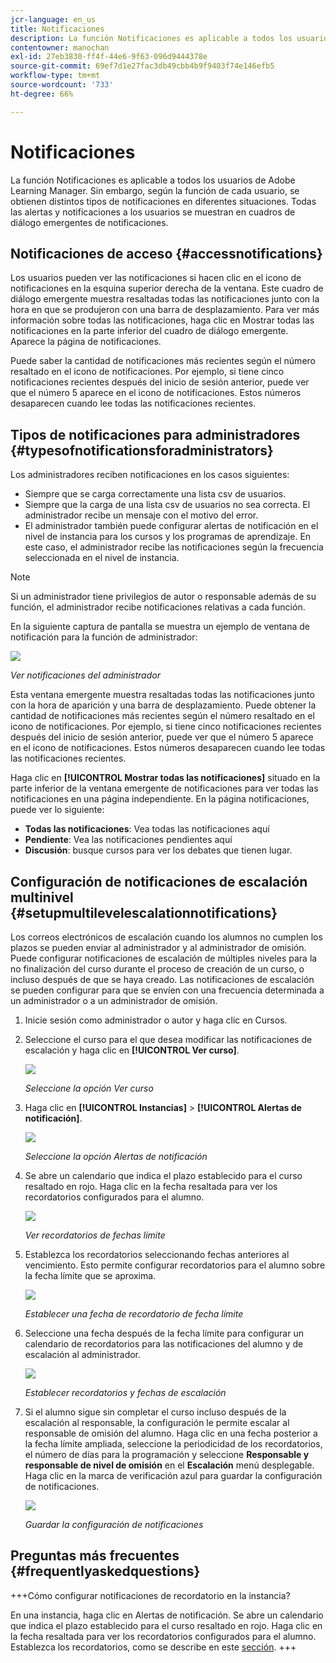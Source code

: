 ```yaml
---
jcr-language: en_us
title: Notificaciones
description: La función Notificaciones es aplicable a todos los usuarios de Adobe Learning Manager. Sin embargo, cada usuario, según su función, recibe distintos tipos de notificaciones en distintos escenarios.
contentowner: manochan
exl-id: 27eb3830-ff4f-44e6-9f63-096d9444378e
source-git-commit: 69ef7d1e27fac3db49cbb4b9f9403f74e146efb5
workflow-type: tm+mt
source-wordcount: '733'
ht-degree: 66%

---
```


# Notificaciones

La función Notificaciones es aplicable a todos los usuarios de Adobe Learning Manager. Sin embargo, según la función de cada usuario, se obtienen distintos tipos de notificaciones en diferentes situaciones. Todas las alertas y notificaciones a los usuarios se muestran en cuadros de diálogo emergentes de notificaciones.

## Notificaciones de acceso {#accessnotifications}

Los usuarios pueden ver las notificaciones si hacen clic en el icono de notificaciones en la esquina superior derecha de la ventana. Este cuadro de diálogo emergente muestra resaltadas todas las notificaciones junto con la hora en que se produjeron con una barra de desplazamiento. Para ver más información sobre todas las notificaciones, haga clic en Mostrar todas las notificaciones en la parte inferior del cuadro de diálogo emergente. Aparece la página de notificaciones.

Puede saber la cantidad de notificaciones más recientes según el número resaltado en el icono de notificaciones. Por ejemplo, si tiene cinco notificaciones recientes después del inicio de sesión anterior, puede ver que el número 5 aparece en el icono de notificaciones. Estos números desaparecen cuando lee todas las notificaciones recientes.

## Tipos de notificaciones para administradores {#typesofnotificationsforadministrators}

Los administradores reciben notificaciones en los casos siguientes:

* Siempre que se carga correctamente una lista csv de usuarios.
* Siempre que la carga de una lista csv de usuarios no sea correcta. El administrador recibe un mensaje con el motivo del error.
* El administrador también puede configurar alertas de notificación en el nivel de instancia para los cursos y los programas de aprendizaje. En este caso, el administrador recibe las notificaciones según la frecuencia seleccionada en el nivel de instancia.

>[!NOTE]
>
>Si un administrador tiene privilegios de autor o responsable además de su función, el administrador recibe notificaciones relativas a cada función.

En la siguiente captura de pantalla se muestra un ejemplo de ventana de notificación para la función de administrador:

![](assets/admin-notification.png)

*Ver notificaciones del administrador*

Esta ventana emergente muestra resaltadas todas las notificaciones junto con la hora de aparición y una barra de desplazamiento. Puede obtener la cantidad de notificaciones más recientes según el número resaltado en el icono de notificaciones. Por ejemplo, si tiene cinco notificaciones recientes después del inicio de sesión anterior, puede ver que el número 5 aparece en el icono de notificaciones. Estos números desaparecen cuando lee todas las notificaciones recientes.

Haga clic en **[!UICONTROL Mostrar todas las notificaciones]** situado en la parte inferior de la ventana emergente de notificaciones para ver todas las notificaciones en una página independiente. En la página notificaciones, puede ver lo siguiente:

* **Todas las notificaciones**: Vea todas las notificaciones aquí
* **Pendiente**: Vea las notificaciones pendientes aquí
* **Discusión**: busque cursos para ver los debates que tienen lugar.

## Configuración de notificaciones de escalación multinivel {#setupmultilevelescalationnotifications}

Los correos electrónicos de escalación cuando los alumnos no cumplen los plazos se pueden enviar al administrador y al administrador de omisión. Puede configurar notificaciones de escalación de múltiples niveles para la no finalización del curso durante el proceso de creación de un curso, o incluso después de que se haya creado. Las notificaciones de escalación se pueden configurar para que se envíen con una frecuencia determinada a un administrador o a un administrador de omisión.

1. Inicie sesión como administrador o autor y haga clic en Cursos.
1. Seleccione el curso para el que desea modificar las notificaciones de escalación y haga clic en **[!UICONTROL Ver curso]**.

   ![](assets/view-courses.png)

   *Seleccione la opción Ver curso*

1. Haga clic en **[!UICONTROL Instancias]** > **[!UICONTROL Alertas de notificación]**.

   ![](assets/notification-alert.png)

   *Seleccione la opción Alertas de notificación*

1. Se abre un calendario que indica el plazo establecido para el curso resaltado en rojo. Haga clic en la fecha resaltada para ver los recordatorios configurados para el alumno.

   ![](assets/deadline-calender.png)

   *Ver recordatorios de fechas límite*

1. Establezca los recordatorios seleccionando fechas anteriores al vencimiento. Esto permite configurar recordatorios para el alumno sobre la fecha límite que se aproxima.

   ![](assets/deadline-reminder.png)

   *Establecer una fecha de recordatorio de fecha límite*

1. Seleccione una fecha después de la fecha límite para configurar un calendario de recordatorios para las notificaciones del alumno y de escalación al administrador.

   ![](assets/set-reminders-andescalation.png)

   *Establecer recordatorios y fechas de escalación*

1. Si el alumno sigue sin completar el curso incluso después de la escalación al responsable, la configuración le permite escalar al responsable de omisión del alumno. Haga clic en una fecha posterior a la fecha límite ampliada, seleccione la periodicidad de los recordatorios, el número de días para la programación y seleccione **Responsable y responsable de nivel de omisión** en el **Escalación** menú desplegable. Haga clic en la marca de verificación azul para guardar la configuración de notificaciones.

   ![](assets/reminder-to-managerandskipmanager.png)

   *Guardar la configuración de notificaciones*

## Preguntas más frecuentes {#frequentlyaskedquestions}

+++Cómo configurar notificaciones de recordatorio en la instancia?

En una instancia, haga clic en Alertas de notificación. Se abre un calendario que indica el plazo establecido para el curso resaltado en rojo. Haga clic en la fecha resaltada para ver los recordatorios configurados para el alumno. Establezca los recordatorios, como se describe en este [sección](user-notifications.md#Setupmultilevelescalationnotifications).
+++
